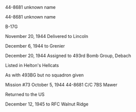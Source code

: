 





44-8681 unknown name






 




44-8681 unknown name

B-17G

November 20, 1944 Delivered to Lincoln

December 6, 1944 to Grenier

December 20, 1944 Assigned to 493rd Bomb Group,
Debach

Listed in Helton's Hellcats

As with 493BG but no squadron given

Mission #73 October 5, 1944 44-8681 C/C 7BS Mawer

Returned to the US

December 12, 1945 to RFC Walnut Ridge




